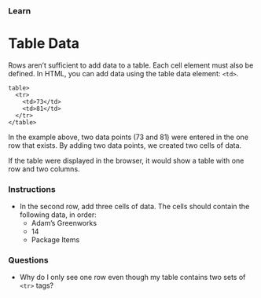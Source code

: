 ### Learn
# Table Data
Rows aren’t sufficient to add data to a table. Each cell element must also be defined. In HTML, you can add data using the table data element: `<td>`.

```
table>
  <tr>
    <td>73</td>
    <td>81</td>
  </tr>
</table>
```

In the example above, two data points (73 and 81) were entered in the one row that exists. By adding two data points, we created two cells of data.

If the table were displayed in the browser, it would show a table with one row and two columns.



### Instructions
* In the second row, add three cells of data. The cells should contain the following data, in order:
    * Adam’s Greenworks
    * 14
    * Package Items


### Questions
* Why do I only see one row even though my table contains two sets of `<tr>` tags?